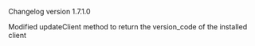 Changelog version 1.7.1.0
 
Modified updateClient method to return the version_code of the installed client
